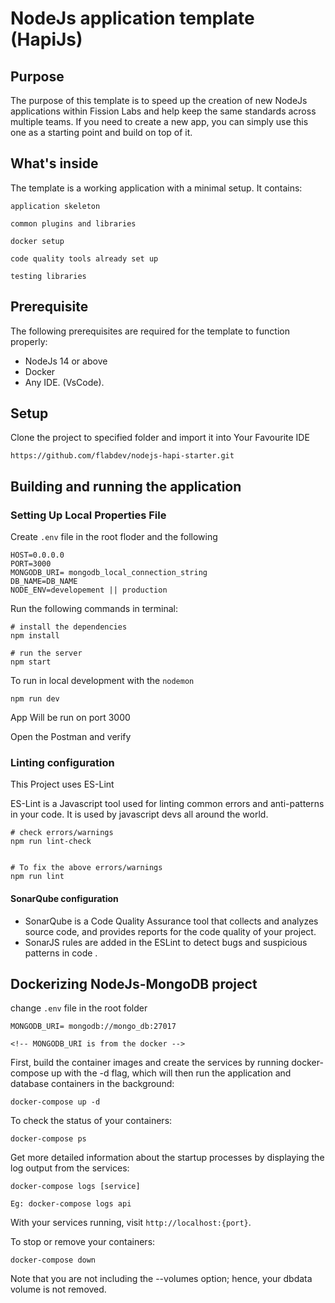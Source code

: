 # NodeJs application template (HapiJs)

## Purpose

The purpose of this template is to speed up the creation of new NodeJs applications within Fission Labs and help keep the same standards across multiple teams. If you need to create a new app, you can simply use this one as a starting point and build on top of it.

## What's inside

The template is a working application with a minimal setup. It contains:

    application skeleton

    common plugins and libraries

    docker setup

    code quality tools already set up

    testing libraries

## Prerequisite

The following prerequisites are required for the template to function properly:

- NodeJs 14 or above
- Docker
- Any IDE. (VsCode).

## Setup

Clone the project to specified folder and import it into Your Favourite IDE

    https://github.com/flabdev/nodejs-hapi-starter.git

## Building and running the application

### Setting Up Local Properties File

Create `.env` file in the root floder and the following

```
HOST=0.0.0.0
PORT=3000
MONGODB_URI= mongodb_local_connection_string
DB_NAME=DB_NAME
NODE_ENV=developement || production

```

Run the following commands in terminal:

```
# install the dependencies
npm install

# run the server
npm start
```

To run in local development with the `nodemon`

```
npm run dev
```

App Will be run on port 3000

Open the Postman and verify

### Linting configuration

This Project uses ES-Lint

ES-Lint is a Javascript tool used for linting common errors and anti-patterns in your code. It is used by javascript devs all around the world.

```
# check errors/warnings
npm run lint-check


# To fix the above errors/warnings
npm run lint
```

#### SonarQube configuration

- SonarQube is a Code Quality Assurance tool that collects and analyzes source code, and provides reports for the code quality of your project.
- SonarJS rules are added in the ESLint to detect bugs and suspicious patterns in code .

## Dockerizing NodeJs-MongoDB project

change `.env` file in the root folder

```
MONGODB_URI= mongodb://mongo_db:27017

<!-- MONGODB_URI is from the docker -->
```

First, build the container images and create the services by running docker-compose up with the -d flag, which will then run the application and database containers in the background:

```
docker-compose up -d

```

To check the status of your containers:

```
docker-compose ps
```

Get more detailed information about the startup processes by displaying the log output from the services:

```
docker-compose logs [service]

Eg: docker-compose logs api

```

With your services running, visit `http://localhost:{port}`.

To stop or remove your containers:

```
docker-compose down

```

Note that you are not including the --volumes option; hence, your dbdata volume is not removed.
